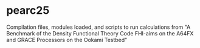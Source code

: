 # pearc25
Compilation files, modules loaded, and scripts to run calculations from "A Benchmark of the Density Functional Theory Code FHI-aims on the A64FX and GRACE Processors on the Ookami Testbed"
